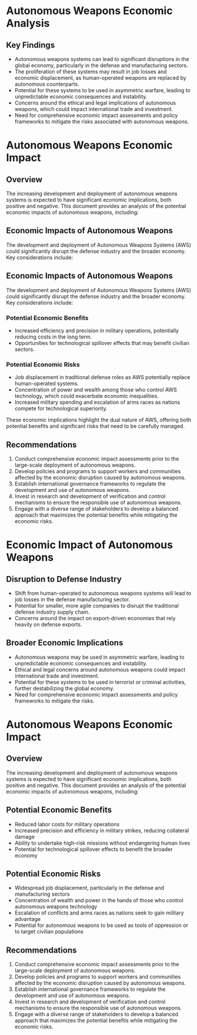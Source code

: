 # Autonomous Weapons Economic Analysis

## Key Findings
- Autonomous weapons systems can lead to significant disruptions in the global economy, particularly in the defense and manufacturing sectors.
- The proliferation of these systems may result in job losses and economic displacement, as human-operated weapons are replaced by autonomous counterparts.
- Potential for these systems to be used in asymmetric warfare, leading to unpredictable economic consequences and instability.
- Concerns around the ethical and legal implications of autonomous weapons, which could impact international trade and investment.
- Need for comprehensive economic impact assessments and policy frameworks to mitigate the risks associated with autonomous weapons.
# Autonomous Weapons Economic Impact

## Overview
The increasing development and deployment of autonomous weapons systems is expected to have significant economic implications, both positive and negative. This document provides an analysis of the potential economic impacts of autonomous weapons, including:

## Economic Impacts of Autonomous Weapons

The development and deployment of Autonomous Weapons Systems (AWS) could significantly disrupt the defense industry and the broader economy. Key considerations include:

## Economic Impacts of Autonomous Weapons

The development and deployment of Autonomous Weapons Systems (AWS) could significantly disrupt the defense industry and the broader economy. Key considerations include:

### Potential Economic Benefits
- Increased efficiency and precision in military operations, potentially reducing costs in the long term.
- Opportunities for technological spillover effects that may benefit civilian sectors.

### Potential Economic Risks
- Job displacement in traditional defense roles as AWS potentially replace human-operated systems.
- Concentration of power and wealth among those who control AWS technology, which could exacerbate economic inequalities.
- Increased military spending and escalation of arms races as nations compete for technological superiority.

These economic implications highlight the dual nature of AWS, offering both potential benefits and significant risks that need to be carefully managed.

## Recommendations
1. Conduct comprehensive economic impact assessments prior to the large-scale deployment of autonomous weapons.
2. Develop policies and programs to support workers and communities affected by the economic disruption caused by autonomous weapons.
3. Establish international governance frameworks to regulate the development and use of autonomous weapons.
4. Invest in research and development of verification and control mechanisms to ensure the responsible use of autonomous weapons.
5. Engage with a diverse range of stakeholders to develop a balanced approach that maximizes the potential benefits while mitigating the economic risks.
# Economic Impact of Autonomous Weapons

## Disruption to Defense Industry
- Shift from human-operated to autonomous weapons systems will lead to job losses in the defense manufacturing sector.
- Potential for smaller, more agile companies to disrupt the traditional defense industry supply chain.
- Concerns around the impact on export-driven economies that rely heavily on defense exports.

## Broader Economic Implications
- Autonomous weapons may be used in asymmetric warfare, leading to unpredictable economic consequences and instability.
- Ethical and legal concerns around autonomous weapons could impact international trade and investment.
- Potential for these systems to be used in terrorist or criminal activities, further destabilizing the global economy.
- Need for comprehensive economic impact assessments and policy frameworks to mitigate the risks.
# Autonomous Weapons Economic Impact

## Overview
The increasing development and deployment of autonomous weapons systems is expected to have significant economic implications, both positive and negative. This document provides an analysis of the potential economic impacts of autonomous weapons, including:

## Potential Economic Benefits
- Reduced labor costs for military operations
- Increased precision and efficiency in military strikes, reducing collateral damage
- Ability to undertake high-risk missions without endangering human lives
- Potential for technological spillover effects to benefit the broader economy

## Potential Economic Risks
- Widespread job displacement, particularly in the defense and manufacturing sectors
- Concentration of wealth and power in the hands of those who control autonomous weapons technology
- Escalation of conflicts and arms races as nations seek to gain military advantage
- Potential for autonomous weapons to be used as tools of oppression or to target civilian populations

## Recommendations
1. Conduct comprehensive economic impact assessments prior to the large-scale deployment of autonomous weapons.
2. Develop policies and programs to support workers and communities affected by the economic disruption caused by autonomous weapons.
3. Establish international governance frameworks to regulate the development and use of autonomous weapons.
4. Invest in research and development of verification and control mechanisms to ensure the responsible use of autonomous weapons.
5. Engage with a diverse range of stakeholders to develop a balanced approach that maximizes the potential benefits while mitigating the economic risks.
